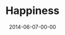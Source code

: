---
layout: message
category: message
series: "Meaning"
title: "Happiness"
date: 2014-06-07-00-00
message_id: 867
sc-permalink-url: "http://soundcloud.com/crdschurch/happiness"
audio: "http://s3.amazonaws.com/crossroads-media/messages/audio/meaning_01.mp3"
audio-duration: ":"
program: "http://s3.amazonaws.com/crossroads-media/documents/06_07-08_02_14Program.pdf"
description: "Brian Tome talks about the meaning of happiness."
video: "http://s3.amazonaws.com/crossroads-media/messages/video/meaning_01.mp4"
video-duration: ":"
yt-embed-url: "//www.youtube.com/embed/js_iE7F_xlA"
video-image: "http://s3.amazonaws.com/crossroads-media/images/meaning_01_still.jpg"
tag: 
 - brian-tome
 - crossroads
 - crossroads-church
 - happiness
 - program
 - meaning
explicit: false
---